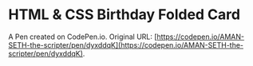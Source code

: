 # HTML & CSS Birthday Folded Card

A Pen created on CodePen.io. Original URL: [https://codepen.io/AMAN-SETH-the-scripter/pen/dyxddqK](https://codepen.io/AMAN-SETH-the-scripter/pen/dyxddqK).

